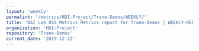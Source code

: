```yaml
---
layout: 'weekly'
permalink: '/metrics/HDI-Project/Trane-Demos/WEEKLY/'
title: 'DAI Lab OSS Metrics Metrics report for Trane-Demos | WEEKLY-REPORT-2019-12-22'
organization: 'HDI-Project'
repository: 'Trane-Demos'
current_date: '2019-12-22'
---
```

